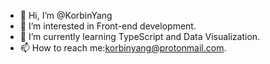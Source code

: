 - 👋 Hi, I’m @KorbinYang
- 👀 I’m interested in Front-end development.
- 🌱 I’m currently learning TypeScript and Data Visualization.
- 📫  How to reach me:korbinyang@protonmail.com.

<!---
KorbinYang/KorbinYang is a ✨ special ✨ repository because its `README.md` (this file) appears on your GitHub profile.
You can click the Preview link to take a look at your changes.
--->
